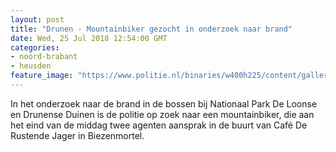 ```yaml
---
layout: post
title: "Drunen - Mountainbiker gezocht in onderzoek naar brand"
date: Wed, 25 Jul 2018 12:54:00 GMT
categories: 
- noord-brabant 
- heusden 
feature_image: "https://www.politie.nl/binaries/w400h225/content/gallery/politie/nieuws/2018/juli/09-ob/duinen.jpg"
---
```


In het onderzoek naar de brand in de bossen bij Nationaal Park De Loonse en Drunense Duinen is de politie op zoek naar een mountainbiker, die aan het eind van de middag twee agenten aansprak in de buurt van Café De Rustende Jager in Biezenmortel.
